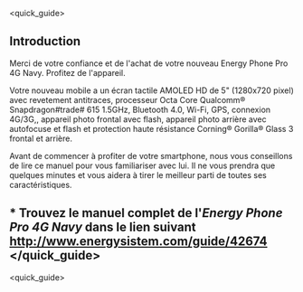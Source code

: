 <quick_guide>
## Introduction

Merci de votre confiance et de l'achat de votre nouveau Energy Phone Pro 4G Navy. Profitez de l'appareil.

Votre nouveau mobile a un écran tactile AMOLED HD de 5" (1280x720 pixel) avec revetement antitraces, processeur Octa Core Qualcomm® Snapdragon#trade# 615 1.5GHz, Bluetooth 4.0, Wi-Fi, GPS, connexion 4G/3G,, appareil photo frontal avec flash, appareil photo arrière avec autofocuse et flash et protection haute résistance Corning® Gorilla® Glass 3 frontal et arrière.

Avant de commencer à profiter de votre smartphone, nous vous conseillons de lire ce manuel pour vous familiariser avec lui. Il ne vous prendra que quelques minutes et vous aidera à tirer le meilleur parti de toutes ses caractéristiques.

## <unique> * Trouvez le manuel complet de l'*Energy Phone Pro 4G Navy* dans le lien suivant  http://www.energysistem.com/guide/42674 </unique> </quick_guide>

<quick_guide>

